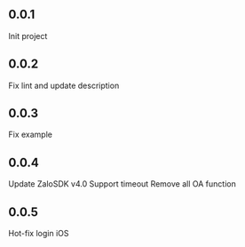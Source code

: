 ## 0.0.1
Init project
## 0.0.2
Fix lint and update description
## 0.0.3
Fix example
## 0.0.4
Update ZaloSDK v4.0
Support timeout
Remove all OA function

## 0.0.5
Hot-fix login iOS